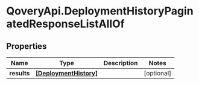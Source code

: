 # QoveryApi.DeploymentHistoryPaginatedResponseListAllOf

## Properties

Name | Type | Description | Notes
------------ | ------------- | ------------- | -------------
**results** | [**[DeploymentHistory]**](DeploymentHistory.md) |  | [optional] 


